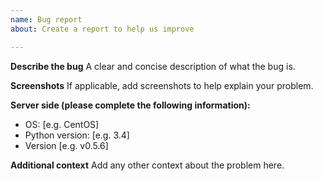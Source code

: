 ```yaml
---
name: Bug report
about: Create a report to help us improve

---
```


**Describe the bug**
A clear and concise description of what the bug is.

**Screenshots**
If applicable, add screenshots to help explain your problem.

**Server side (please complete the following information):**
 - OS: [e.g. CentOS]
 - Python version: [e.g. 3.4]
 - Version [e.g. v0.5.6]

**Additional context**
Add any other context about the problem here.
